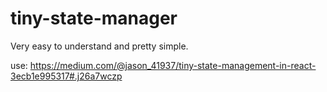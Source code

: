 # tiny-state-manager

Very easy to understand and pretty simple.

use: https://medium.com/@jason_41937/tiny-state-management-in-react-3ecb1e995317#.j26a7wczp
